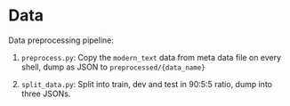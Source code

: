 # Data

Data preprocessing pipeline:

1. `preprocess.py`: Copy the `modern_text` data from meta data file on every shell, dump as JSON to `preprocessed/{data_name}`

2. `split_data.py`: Split into train, dev and test in 90:5:5 ratio, dump into three JSONs.
